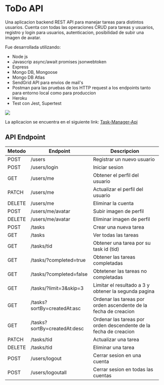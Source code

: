 # ToDo API 

Una aplicacion backend REST API para manejar tareas para distintos usuarios. Cuenta con todas las operaciones CRUD para tareas y usuarios, registro y login para usuarios, autenticacion, posibilidad de subir una imagen de avatar.

Fue desarrollada utilizando:

* Node js
* Javascrip async/await promises jsonwebtoken
* Express
* Mongo DB, Mongoose
* Mongo DB Atlas  
* SendGrid API para envios de mail's
* Postman para las pruebas de los HTTP request a los endpoints tanto para entorno local como para produccion
* Heroku
* Test con Jest, Supertest

![](https://github.com/fernandezniko/task-manager-api/blob/master/public/img/2.PNG?raw=true)

La aplicacion se encuentra en el siguiente link: 
[Task-Manager-Api](https://fernandez-weather-application.herokuapp.com/)

## API Endpoint
| Metodo | Endpoint               | Descripcion   |
| ------ | ---------------------  | -------------- |
| POST   | /users                 | Registrar un nuevo usuario |
| POST   | /users/login           | Iniciar sesion |
| GET    | /users/me              | Obtener el perfil del usuario |
| PATCH  | /users/me              | Actualizar el perfil del usuario |
| DELETE | /users/me              | Eliminar la cuenta |
| POST   | /users/me/avatar            | Subir imagen de perfil |
| DELETE | /users/me/avatar            | Eliminar imagen de perfil |
| POST   | /tasks                 | Crear una nueva tarea |
| GET    | /tasks                 | Ver todas las tareas |
| GET    | /tasks/tid             | Obtener una tarea por su task id (tid) |
| GET    | /tasks/?completed=true             | Obtener las tareas completadas |
| GET    | /tasks/?completed=false            | Obtetener las tareas no completadas |
| GET    | /tasks/?limit=3&skip=3             | Limitar el resultado a 3 y obtener la segunda pagina |
| GET    | /tasks?sortBy=createdAt:asc        | Ordenar las tareas por orden ascendente de la fecha de creacion  |
| GET    | /tasks?sortBy=createdAt:desc       | Ordenar las tareas por orden descendente de la fecha de creacion |
| PATCH  | /tasks/tid             | Actualizar una tarea |
| DELETE | /tasks/tid             | Eliminar una tarea |
| POST   | /users/logout          | Cerrar sesion en una cuenta |
| POST   | /users/logoutall       | Cerrar sesion en todas las cuentas |
